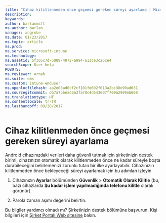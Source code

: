 ```yaml
---
title: "Cihaz kilitlenmeden önce geçmesi gereken süreyi ayarlama | Microsoft Docs"
description: 
keywords: 
author: barlanmsft
ms.author: barlan
manager: angrobe
ms.date: 01/23/2017
ms.topic: article
ms.prod: 
ms.service: microsoft-intune
ms.technology: 
ms.assetid: 5f365c7d-5889-4072-a994-613ce3c26ce4
searchScope: User help
ROBOTS: 
ms.reviewer: arnab
ms.suite: ems
ms.custom: intune-enduser
ms.openlocfilehash: aa2e08ad0cf2cf101fe602f013a2bc38e90ad631
ms.sourcegitcommit: db7a7bbead3a3fa78c4d643607f709a2909eb608
ms.translationtype: HT
ms.contentlocale: tr-TR
ms.lasthandoff: 09/28/2017
---
```

# <a name="how-to-set-the-amount-of-time-before-your-device-is-locked"></a>Cihaz kilitlenmeden önce geçmesi gereken süreyi ayarlama

Android cihazınızdaki verileri daha güvenli tutmak için şirketinizin destek birimi, cihazınızın otomatik olarak kilitlenmeden önce ne kadar süreyle boşta durabileceğini belirlemenizi zorunlu tutan bir ilke ayarlayabilir. Cihazınızın kilitlenmeden önce bekleyeceği süreyi ayarlamak için bu adımları izleyin.

1.  Cihazınızın **Ayarlar** bölümünden **Güvenlik** &gt; **Otomatik Olarak Kilitle** (bu, bazı cihazlarda **Şu kadar işlem yapılmadığında telefonu kilitle** olarak görünür).

2.  Parola zaman aşımı değerini belirtin.

Bu bilgiler yardımcı olmadı mı? Şirketinizin destek bölümüne başvurun. Kişi bilgileri için [Şirket Portalı Web sitesine](https://portal.manage.microsoft.com) bakın.
